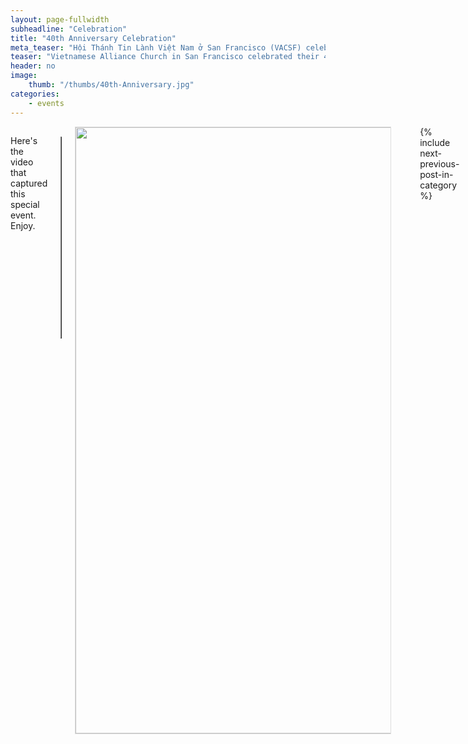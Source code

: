 ```yaml
---
layout: page-fullwidth
subheadline: "Celebration"
title: "40th Anniversary Celebration"
meta_teaser: "Hội Thánh Tin Lành Việt Nam ở San Francisco (VACSF) celebrated their 40th anniversary."
teaser: "Vietnamese Alliance Church in San Francisco celebrated their 40th Anniversary of its founding in 1975. Over decades past, it has been a sanctuary for many; from the service in the sanctuary where hymns of praises were sung and sermons preached, to Sunday School where empowering and liberating truths were discovered and marvelled at, and fellowship over lunch was enjoyed by all."
header: no
image:
    thumb: "/thumbs/40th-Anniversary.jpg"
categories:
    - events
---
```

<!--more-->
<div class="small-12 columns" style="padding: 0px; border-bottom: none;">
    <p>Here's the video that captured this special event. Enjoy.</p>
    <table border="1" style="width: 100%; height: 323px;">
        <tbody>
            <tr>
                <td><iframe width="420" height="315" src="https://www.youtube.com/embed/TOJTdb6BrMY" frameborder="0" allowfullscreen="allowfullscreen" style="display: block; margin-left: auto; margin-right: auto;"></iframe></td>
            </tr>
        </tbody>
    </table>
    <img style="border:1px solid #dddddd" width="970" src="{{ site.baseurl }}/images/40th-Anniversary.jpg" alt>
    <p>&nbsp;</p>
    {% include next-previous-post-in-category %}
</div>
